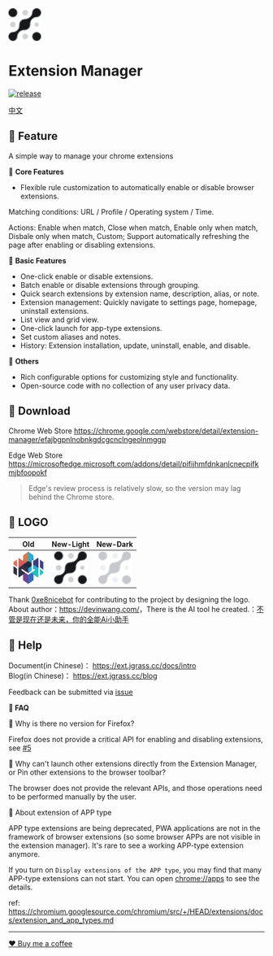 <img src="src/assets/img/design-devin/Light.svg" width="64"/>

# Extension Manager

[![release](https://img.shields.io/github/v/release/JasonGrass/auto-extension-manager)](https://github.com/JasonGrass/auto-extension-manager/releases)

[中文](./README.md)

## 🍉 Feature

A simple way to manage your chrome extensions

🍕 **Core Features**

* Flexible rule customization to automatically enable or disable browser extensions.

Matching conditions: URL / Profile / Operating system / Time.

Actions: Enable when match, Close when match, Enable only when match, Disbale only when match, Custom; Support automatically refreshing the page after enabling or disabling extensions.

🍕 **Basic Features**

* One-click enable or disable extensions.
* Batch enable or disable extensions through grouping.
* Quick search extensions by extension name, description, alias, or note.
* Extension management: Quickly navigate to settings page, homepage, uninstall extensions.
* List view and grid view.
* One-click launch for app-type extensions.
* Set custom aliases and notes.
* History: Extension installation, update, uninstall, enable, and disable.

🍕 **Others**

* Rich configurable options for customizing style and functionality.  
* Open-source code with no collection of any user privacy data.

## 🍉 Download

Chrome Web Store
<https://chrome.google.com/webstore/detail/extension-manager/efajbgpnlnobnkgdcgcnclngeolnmggp>

Edge Web Store  
<https://microsoftedge.microsoft.com/addons/detail/pifijhmfdnkanlcnecpifkmjbfoopokf>

> Edge's review process is relatively slow, so the version may lag behind the Chrome store.

## 🍉 LOGO

|                           Old                           |                           New-Light                           |                           New-Dark                           |
|:-------------------------------------------------------:|:-------------------------------------------------------------:|:------------------------------------------------------------:|
| <img src="src/assets/img/old/icon-128.png" width="64"/> | <img src="src/assets/img/design-devin/Light.svg" width="64"/> | <img src="src/assets/img/design-devin/Dark.svg" width="64"/> |

Thank [0xe8nicebot](https://github.com/0xe8nicebot) for contributing to the project by designing the logo.
About author：<https://devinwang.com/>，There is the AI tool he created.：[不管是现在还是未来，你的全能Ai小助手](https://chatboy.io/r/spi6jpul)

## 🍉 Help

Document(in Chinese)： <https://ext.jgrass.cc/docs/intro>  
Blog(in Chinese)： <https://ext.jgrass.cc/blog>

Feedback can be submitted via [issue](https://github.com/JasonGrass/auto-extension-manager/issues/new?body=%0A%0A%0A%0A---%0A%3C!--+%E2%86%91Please%20write%20the%20details%20of%20the%20question/suggestion%20at%20the%20top%20of%20this%20line%E2%86%91+--%3E%0AFrom+readme+%0A)

**🎃 FAQ**

🔖 Why is there no version for Firefox?

Firefox does not provide a critical API for enabling and disabling extensions, see [#5](https://github.com/JasonGrass/auto-extension-manager/issues/5)

🔖 Why can't launch other extensions directly from the Extension Manager, or Pin other extensions to the browser toolbar?

The browser does not provide the relevant APIs, and those operations need to be performed manually by the user.

🔖 About extension of APP type

APP type extensions are being deprecated, PWA applications are not in the framework of browser extensions (so some browser APPs are not visible in the extension manager). It's rare to see a working APP-type extension anymore.

If you turn on `Display extensions of the APP type`, you may find that many APP-type extensions can not start.
You can open <chrome://apps> to see the details.

ref: <https://chromium.googlesource.com/chromium/src/+/HEAD/extensions/docs/extension_and_app_types.md>

---

[❤️ Buy me a coffee](https://ext.jgrass.cc/separate/buy-me-a-coffee)
